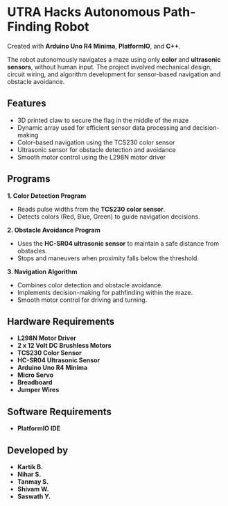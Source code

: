 # UTRA Hacks Autonomous Path-Finding Robot

Created with **Arduino Uno R4 Minima**, **PlatformIO**, and **C++**.

The robot autonomously navigates a maze using only **color** and **ultrasonic sensors**, without human input. The project involved mechanical design, circuit wiring, and algorithm development for sensor-based navigation and obstacle avoidance.

## Features
- 3D printed claw to secure the flag in the middle of the maze
- Dynamic array used for efficient sensor data processing and decision-making
- Color-based navigation using the TCS230 color sensor
- Ultrasonic sensor for obstacle detection and avoidance
- Smooth motor control using the L298N motor driver

## Programs
**1. Color Detection Program**
- Reads pulse widths from the **TCS230 color sensor**.
- Detects colors (Red, Blue, Green) to guide navigation decisions.

**2. Obstacle Avoidance Program**
- Uses the **HC-SR04 ultrasonic sensor** to maintain a safe distance from obstacles.
- Stops and maneuvers when proximity falls below the threshold.

**3. Navigation Algorithm**
- Combines color detection and obstacle avoidance.
- Implements decision-making for pathfinding within the maze.
- Smooth motor control for driving and turning.

## Hardware Requirements
- **L298N Motor Driver**
- **2 x 12 Volt DC Brushless Motors**
- **TCS230 Color Sensor**
- **HC-SR04 Ultrasonic Sensor**
- **Arduino Uno R4 Minima**
- **Micro Servo**
- **Breadboard**
- **Jumper Wires**

## Software Requirements
- **PlatformIO IDE**

## Developed by
- **Kartik B.**
- **Nihar S.**
- **Tanmay S.**
- **Shivam W.**
- **Saswath Y.**

